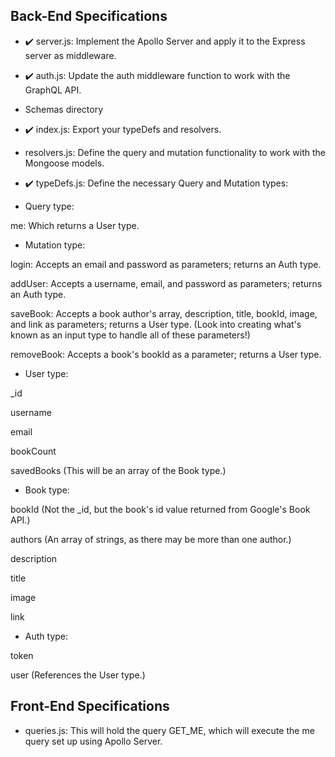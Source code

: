 ## Back-End Specifications

- ✔️ server.js: Implement the Apollo Server and apply it to the Express server as middleware.

- ✔️ auth.js: Update the auth middleware function to work with the GraphQL API.

* Schemas directory

- ✔️ index.js: Export your typeDefs and resolvers.

- resolvers.js: Define the query and mutation functionality to work with the Mongoose models.

* ✔️ typeDefs.js: Define the necessary Query and Mutation types:

- Query type:

 me: Which returns a User type.

- Mutation type:

login: Accepts an email and password as parameters; returns an Auth type.

addUser: Accepts a username, email, and password as parameters; returns an Auth type.

saveBook: Accepts a book author's array, description, title, bookId, image, and link as parameters; returns a User type. (Look into creating what's known as an input type to handle all of these parameters!)

removeBook: Accepts a book's bookId as a parameter; returns a User type.

- User type:

_id

username

email

bookCount

savedBooks (This will be an array of the Book type.)

- Book type:

bookId (Not the _id, but the book's id value returned from Google's Book API.)

authors (An array of strings, as there may be more than one author.)

description

title

image

link

- Auth type:

token

user (References the User type.)



## Front-End Specifications

- queries.js: This will hold the query GET_ME, which will execute the me query set up using Apollo Server.




